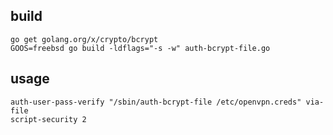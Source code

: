 ## build

    go get golang.org/x/crypto/bcrypt
    GOOS=freebsd go build -ldflags="-s -w" auth-bcrypt-file.go

## usage

    auth-user-pass-verify "/sbin/auth-bcrypt-file /etc/openvpn.creds" via-file
    script-security 2

